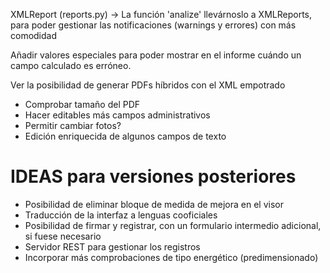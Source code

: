 XMLReport (reports.py) -> La función 'analize' llevárnoslo a XMLReports, para poder gestionar las notificaciones
(warnings y errores) con más comodidad

Añadir valores especiales para poder mostrar en el informe cuándo un campo calculado es erróneo.

Ver la posibilidad de generar PDFs híbridos con el XML empotrado

- Comprobar tamaño del PDF
- Hacer editables más campos administrativos
- Permitir cambiar fotos?
- Edición enriquecida de algunos campos de texto

IDEAS para versiones posteriores
================================

- Posibilidad de eliminar bloque de medida de mejora en el visor
- Traducción de la interfaz a lenguas cooficiales
- Posibilidad de firmar y registrar, con un formulario intermedio adicional, si fuese necesario
- Servidor REST para gestionar los registros
- Incorporar más comprobaciones de tipo energético (predimensionado)


